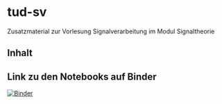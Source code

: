 # tud-sv
Zusatzmaterial zur Vorlesung Signalverarbeitung im Modul Signaltheorie


## Inhalt


## Link zu den Notebooks auf Binder
[![Binder](https://mybinder.org/badge_logo.svg)](https://mybinder.org/v2/gh/TUD-STKS/tud-sv/dev)

